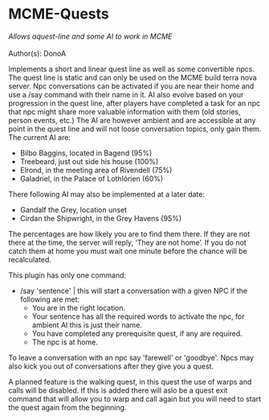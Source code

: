 MCME-Quests
=======

<i>Allows aquest-line and some AI to work in MCME</i><br/>
<br/>
Author(s): DonoA
<br/>

Implements a short and linear quest line as well as some convertible npcs. The quest line is static and can only be used on the MCME build terra nova server. Npc conversations can be activated if you are near their home and use a /say command with their name in it. AI also evolve based on your progression in the quest line, after players have completed a task for an npc that npc might share more valuable information with them (old stories, person events, etc.) The AI are however ambient and are accessible at any point in the quest line and will not loose conversation topics, only gain them. The current AI are:

- Bilbo Baggins, located in Bagend (95%)
- Treebeard, just out side his house (100%)
- Elrond, in the meeting area of Rivendell (75%)
- Galadriel, in the Palace of Lothlórien (60%)

There following AI may also be implemented at a later date:

- Gandalf the Grey, location unset
- Cirdan the Shipwright, in the Grey Havens (95%)

The percentages are how likely you are to find them there. If they are not there at the time, the server will reply, ‘They are not home’. If you do not catch them at home you must wait one minute before the chance will be recalculated. 

This plugin has only one command:

- /say 'sentence' | this will start a conversation with a given NPC if the following are met:
    - You are in the right location.
    - Your sentence has all the required words to activate the npc, for ambient AI this is just their name.
    - You have completed any prerequisite quest, if any are required.
    - The npc is at home.

To leave a conversation with an npc say 'farewell' or 'goodbye'. Npcs may also kick you out of conversations after they give you a quest.

A planned feature is the walking quest, in this quest the use of warps and calls will be disabled. If this is added there will aslo be a quest exit command that will allow you to warp and call again but you will need to start the quest again from the beginning.
